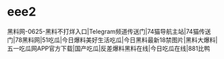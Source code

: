 # eee2
黑料网-0625-黑料不打烊入口|Telegram频道传送门|74猫导航主站|74猫传送门|78黑料网|51吃瓜|今日爆料美好生活吃瓜|今日黑料最新18禁图片|黑料大爆料|五一吃瓜网APP官方下载|国产吃瓜|反差爆料黑料在线|今日吃瓜在线|881比鸭
